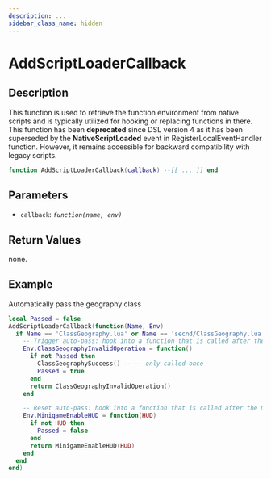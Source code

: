 ```yaml
---
description: ...
sidebar_class_name: hidden
---
```


# AddScriptLoaderCallback

## Description
This function is used to retrieve the function environment from native scripts and is typically utilized for hooking or replacing functions in there. This function has been **deprecated** since DSL version 4 as it has been superseded by the **NativeScriptLoaded** event in RegisterLocalEventHandler function. However, it remains accessible for backward compatibility with legacy scripts.

```lua
function AddScriptLoaderCallback(callback) --[[ ... ]] end
```

## Parameters

- `callback`: _`function(name, env)`_

## Return Values

none.

## Example

Automatically pass the geography class

```lua
local Passed = false
AddScriptLoaderCallback(function(Name, Env)
  if Name == 'ClassGeography.lua' or Name == 'secnd/ClassGeography.lua' then
    -- Trigger auto-pass: hook into a function that is called after the minigame has started
    Env.ClassGeographyInvalidOperation = function()
      if not Passed then
        ClassGeographySuccess() -- -- only called once
        Passed = true
      end
      return ClassGeographyInvalidOperation()
    end

    -- Reset auto-pass: hook into a function that is called after the minigame has ended
    Env.MinigameEnableHUD = function(HUD)
      if not HUD then
        Passed = false
      end
      return MinigameEnableHUD(HUD)
    end
  end
end)
```

